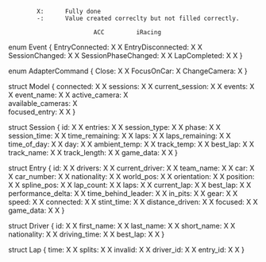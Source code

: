             X:      Fully done
            -:      Value created correclty but not filled correctly.
                            
                            ACC			iRacing
enum Event {
    EntryConnected:			X			X
    EntryDisconnected:		X			X
    SessionChanged:			X			X
    SessionPhaseChanged:	X			X
    LapCompleted:			X			X
}

enum AdapterCommand {
    Close:					X			X
    FocusOnCar:				X
    ChangeCamera:			X
}


struct Model {
	connected:              X			X
	sessions:               X			X
	current_session:        X			X
	events:                 X			X
	event_name:             X			X
	active_camera:			X			
	available_cameras:		X			
	focused_entry:			X			X
}

struct Session {
	id:                     X			X
	entries:                X			X
	session_type:           X			X
	phase:                  X			X
	session_time:           X			X
	time_remaining:         X			X
	laps:                   X			X
	laps_remaining:         X			X
	time_of_day:            X			X
	day:                    X			X
	ambient_temp:           X			X
	track_temp:             X			X
	best_lap:               X			X
	track_name:				X			X
	track_length:			X			X
    game_data:              X			X
}

struct Entry {
	id:						X			X
	drivers:				X			X
	current_driver:			X			X
	team_name:				X			X
	car:					X			X
	car_number:				X			X
	nationality:			X			X
	world_pos:				X			X
	orientation:			X			X
	position:				X			X
	spline_pos:				X			X
	lap_count:				X			X
	laps:					X			X
	current_lap:			X			X
	best_lap:				X			X
	performance_delta:		X			X
	time_behind_leader:		X			X
	in_pits:				X			X
	gear:					X			X
	speed:					X			X
	connected:				X			X
	stint_time:				X			X
	distance_driven:		X			X
	focused:				X			X
	game_data:				X			X
}

struct Driver {
	id:						X			X
	first_name:				X			X
	last_name:				X			X
	short_name:				X			X
	nationality:			X			X
	driving_time:			X			X
	best_lap:				X			X
}

struct Lap {
	time:					X			X
	splits:					X			X
	invalid:				X			X
	driver_id:				X			X
	entry_id:				X			X
}
